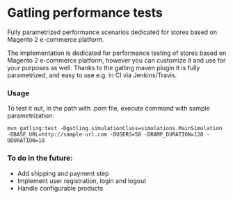 Gatling performance tests
=========================
Fully parametrized performance scenarios dedicated for stores based on Magento 2 e-commerce platform.

The implementation is dedicated for performance testing of stores based on Magento 2 e-commerce platform, however you can customize it and use for your purposes as well.
Thanks to the gatling maven plugin it is fully parametrized, and easy to use e.g. in CI via Jenkins/Travis.

<h3>Usage</h3>
To test it out, in the path with .pom file, execute command with sample parametrization:

    mvn gatling:test -Dgatling.simulationClass=simulations.MainSimulation -DBASE_URL=http://sample-url.com -DUSERS=50 -DRAMP_DURATION=120 -DDURATION=10


<h3>To do in the future:</h3>

* Add shipping and payment step
* Implement user registration, login and logout
* Handle configurable products
